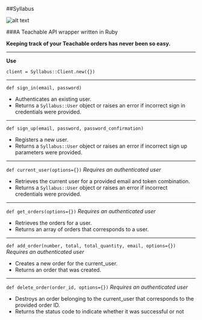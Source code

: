 ##Syllabus


![alt text](http://i.imgur.com/VpGwuk2.png "Syllabus")


###A Teachable API wrapper written in Ruby

**Keeping track of your Teachable orders has never been so easy.**

---

**Use**

```
client = Syllabus::Client.new({})
```

---

```def sign_in(email, password)```

- Authenticates an existing user.
- Returns a `Syllabus::User` object or raises an error if incorrect sign in credentials were provided.
    
---

```def sign_up(email, password, password_confirmation)```

- Registers a new user.
- Returns a `Syllabus::User` object or raises an error if incorrect sign up parameters were provided.
    
---

```def current_user(options={})``` _Requires an authenticated user_

- Retrieves the current user for a provided email and token combination.
- Returns a `Syllabus::User` object or raises an error if incorrect credentials were provided.

---

```def get_orders(options={})``` _Requires an authenticated user_

- Retrieves the orders for a user.
- Returns an array of orders that corresponds to a user.

---

```def add_order(number, total, total_quantity, email, options={})``` _Requires an authenticated user_

- Creates a new order for the current_user.
- Returns an order that was created.

---

```def delete_order(order_id, options={})``` _Requires an authenticated user_

- Destroys an order belonging to the current_user that corresponds to the provided order ID.
- Returns the status code to indicate whether it was successful or not